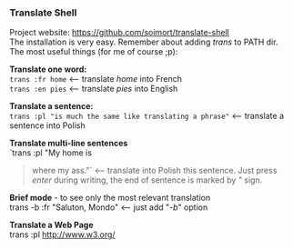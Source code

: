 ### Translate Shell
Project website: https://github.com/soimort/translate-shell <br/>
The installation is very easy. Remember about adding *trans* to PATH dir. <br/>
The most useful things (for me of course ;p): <br/>

**Translate one word:** <br/>
`trans :fr home` <-- translate *home* into French <br/>
`trans :en pies` <-- translate *pies* into English

**Translate a sentence:** <br/>
`trans :pl "is much the same like translating a phrase"` <-- translate a sentence into Polish

**Translate multi-line sentences** <br/>
`trans :pl "My home is
> where my ass."` <-- translate into Polish this sentence. Just press *enter* during writing, the end of sentence is marked by *"* sign. <br/>

**Brief mode** - to see only the most relevant translation <br/>
trans -b :fr "Saluton, Mondo" <-- just add "*-b*" option

**Translate a Web Page** <br/>
trans :pl http://www.w3.org/

